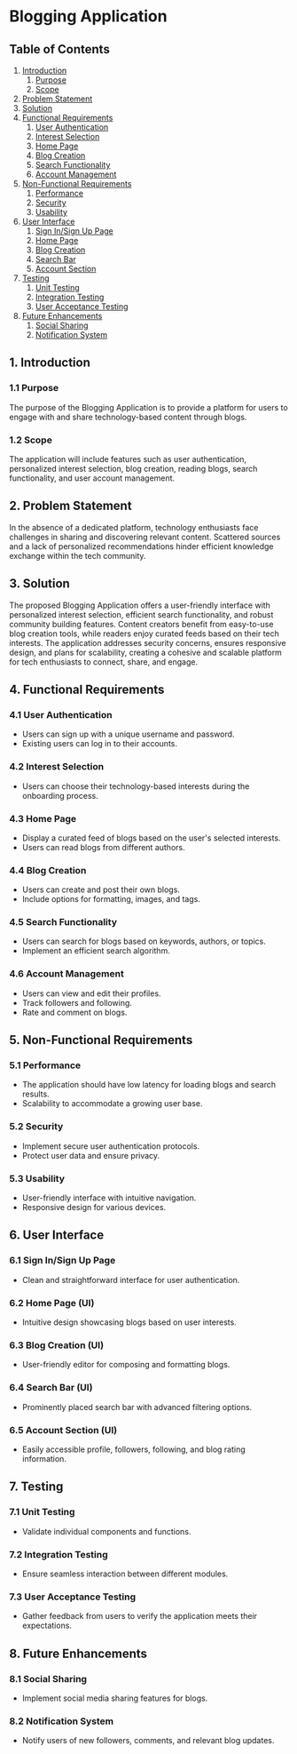 # Blogging Application

## Table of Contents

1. [Introduction](#introduction)
    1. [Purpose](#purpose)
    2. [Scope](#scope)
2. [Problem Statement](#problem-statement)
3. [Solution](#solution)
4. [Functional Requirements](#functional-requirements)
    1. [User Authentication](#user-authentication)
    2. [Interest Selection](#interest-selection)
    3. [Home Page](#home-page)
    4. [Blog Creation](#blog-creation)
    5. [Search Functionality](#search-functionality)
    6. [Account Management](#account-management)
5. [Non-Functional Requirements](#non-functional-requirements)
    1. [Performance](#performance)
    2. [Security](#security)
    3. [Usability](#usability)
6. [User Interface](#user-interface)
    1. [Sign In/Sign Up Page](#sign-insign-up-page)
    2. [Home Page](#home-page-ui)
    3. [Blog Creation](#blog-creation-ui)
    4. [Search Bar](#search-bar-ui)
    5. [Account Section](#account-section-ui)
7. [Testing](#testing)
    1. [Unit Testing](#unit-testing)
    2. [Integration Testing](#integration-testing)
    3. [User Acceptance Testing](#user-acceptance-testing)
8. [Future Enhancements](#future-enhancements)
    1. [Social Sharing](#social-sharing)
    2. [Notification System](#notification-system)

## 1. Introduction

### 1.1 Purpose
The purpose of the Blogging Application is to provide a platform for users to engage with and share technology-based content through blogs.

### 1.2 Scope
The application will include features such as user authentication, personalized interest selection, blog creation, reading blogs, search functionality, and user account management.

## 2. Problem Statement
In the absence of a dedicated platform, technology enthusiasts face challenges in sharing and discovering relevant content. Scattered sources and a lack of personalized recommendations hinder efficient knowledge exchange within the tech community.

## 3. Solution
The proposed Blogging Application offers a user-friendly interface with personalized interest selection, efficient search functionality, and robust community building features. Content creators benefit from easy-to-use blog creation tools, while readers enjoy curated feeds based on their tech interests. The application addresses security concerns, ensures responsive design, and plans for scalability, creating a cohesive and scalable platform for tech enthusiasts to connect, share, and engage.

## 4. Functional Requirements

### 4.1 User Authentication
- Users can sign up with a unique username and password.
- Existing users can log in to their accounts.

### 4.2 Interest Selection
- Users can choose their technology-based interests during the onboarding process.

### 4.3 Home Page
- Display a curated feed of blogs based on the user's selected interests.
- Users can read blogs from different authors.

### 4.4 Blog Creation
- Users can create and post their own blogs.
- Include options for formatting, images, and tags.

### 4.5 Search Functionality
- Users can search for blogs based on keywords, authors, or topics.
- Implement an efficient search algorithm.

### 4.6 Account Management
- Users can view and edit their profiles.
- Track followers and following.
- Rate and comment on blogs.

## 5. Non-Functional Requirements

### 5.1 Performance
- The application should have low latency for loading blogs and search results.
- Scalability to accommodate a growing user base.

### 5.2 Security
- Implement secure user authentication protocols.
- Protect user data and ensure privacy.

### 5.3 Usability
- User-friendly interface with intuitive navigation.
- Responsive design for various devices.

## 6. User Interface

### 6.1 Sign In/Sign Up Page
- Clean and straightforward interface for user authentication.

### 6.2 Home Page (UI)
- Intuitive design showcasing blogs based on user interests.

### 6.3 Blog Creation (UI)
- User-friendly editor for composing and formatting blogs.

### 6.4 Search Bar (UI)
- Prominently placed search bar with advanced filtering options.

### 6.5 Account Section (UI)
- Easily accessible profile, followers, following, and blog rating information.

## 7. Testing

### 7.1 Unit Testing
- Validate individual components and functions.

### 7.2 Integration Testing
- Ensure seamless interaction between different modules.

### 7.3 User Acceptance Testing
- Gather feedback from users to verify the application meets their expectations.

## 8. Future Enhancements

### 8.1 Social Sharing
- Implement social media sharing features for blogs.

### 8.2 Notification System
- Notify users of new followers, comments, and relevant blog updates.
